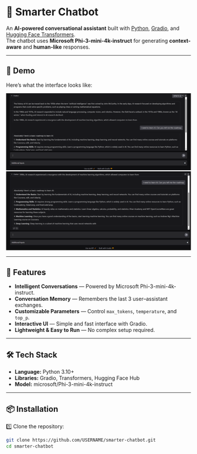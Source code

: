 # 🧠 Smarter Chatbot

An **AI-powered conversational assistant** built with [Python](https://www.python.org/), [Gradio](https://www.gradio.app/), and [Hugging Face Transformers](https://huggingface.co/transformers/).  
The chatbot uses **Microsoft Phi-3-mini-4k-instruct** for generating **context-aware** and **human-like** responses.

---

## 📸 Demo
Here’s what the interface looks like:

![Chatbot Screenshot 1](Screenshot%20140738.png)
![Chatbot Screenshot 2](Screenshot%20140821.png)

---

## 🚀 Features
- **Intelligent Conversations** — Powered by Microsoft Phi-3-mini-4k-instruct.
- **Conversation Memory** — Remembers the last 3 user–assistant exchanges.
- **Customizable Parameters** — Control `max_tokens`, `temperature`, and `top_p`.
- **Interactive UI** — Simple and fast interface with Gradio.
- **Lightweight & Easy to Run** — No complex setup required.

---

## 🛠 Tech Stack
- **Language:** Python 3.10+
- **Libraries:** Gradio, Transformers, Hugging Face Hub
- **Model:** microsoft/Phi-3-mini-4k-instruct

---

## 📦 Installation

1️⃣ Clone the repository:
```bash
git clone https://github.com/USERNAME/smarter-chatbot.git
cd smarter-chatbot
